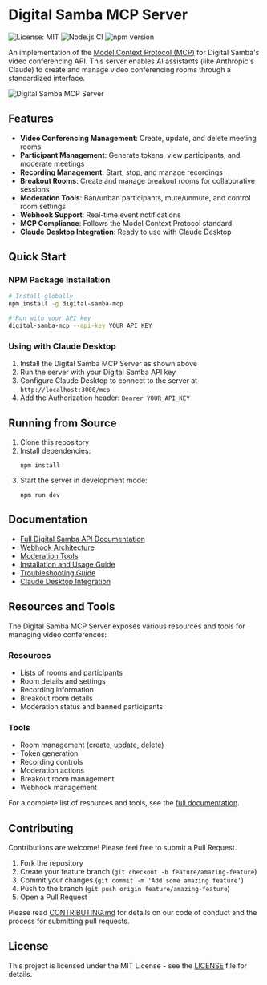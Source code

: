 # Digital Samba MCP Server

![License: MIT](https://img.shields.io/badge/License-MIT-blue.svg)
![Node.js CI](https://github.com/digital-samba/digital-samba-mcp-server/workflows/Node.js%20CI/badge.svg)
![npm version](https://img.shields.io/npm/v/digital-samba-mcp.svg)

An implementation of the [Model Context Protocol (MCP)](https://modelcontextprotocol.io/) for Digital Samba's video conferencing API. This server enables AI assistants (like Anthropic's Claude) to create and manage video conferencing rooms through a standardized interface.

![Digital Samba MCP Server](docs/assets/digital-samba-mcp-banner.png)

## Features

- **Video Conferencing Management**: Create, update, and delete meeting rooms
- **Participant Management**: Generate tokens, view participants, and moderate meetings
- **Recording Management**: Start, stop, and manage recordings
- **Breakout Rooms**: Create and manage breakout rooms for collaborative sessions
- **Moderation Tools**: Ban/unban participants, mute/unmute, and control room settings
- **Webhook Support**: Real-time event notifications
- **MCP Compliance**: Follows the Model Context Protocol standard
- **Claude Desktop Integration**: Ready to use with Claude Desktop

## Quick Start

### NPM Package Installation

```bash
# Install globally
npm install -g digital-samba-mcp

# Run with your API key
digital-samba-mcp --api-key YOUR_API_KEY
```

### Using with Claude Desktop

1. Install the Digital Samba MCP Server as shown above
2. Run the server with your Digital Samba API key
3. Configure Claude Desktop to connect to the server at `http://localhost:3000/mcp`
4. Add the Authorization header: `Bearer YOUR_API_KEY`

## Running from Source

1. Clone this repository
2. Install dependencies:
   ```
   npm install
   ```
3. Start the server in development mode:
   ```
   npm run dev
   ```

## Documentation

- [Full Digital Samba API Documentation](docs/digital-samba-api.md)
- [Webhook Architecture](docs/webhook-architecture.md)
- [Moderation Tools](docs/MODERATION.md)
- [Installation and Usage Guide](PACKAGE.md)
- [Troubleshooting Guide](TROUBLESHOOTING.md)
- [Claude Desktop Integration](CLAUDE-DESKTOP.md)

## Resources and Tools

The Digital Samba MCP Server exposes various resources and tools for managing video conferences:

### Resources

- Lists of rooms and participants
- Room details and settings
- Recording information
- Breakout room details
- Moderation status and banned participants

### Tools

- Room management (create, update, delete)
- Token generation
- Recording controls
- Moderation actions
- Breakout room management
- Webhook management

For a complete list of resources and tools, see the [full documentation](README.md).

## Contributing

Contributions are welcome! Please feel free to submit a Pull Request.

1. Fork the repository
2. Create your feature branch (`git checkout -b feature/amazing-feature`)
3. Commit your changes (`git commit -m 'Add some amazing feature'`)
4. Push to the branch (`git push origin feature/amazing-feature`)
5. Open a Pull Request

Please read [CONTRIBUTING.md](CONTRIBUTING.md) for details on our code of conduct and the process for submitting pull requests.

## License

This project is licensed under the MIT License - see the [LICENSE](LICENSE) file for details.